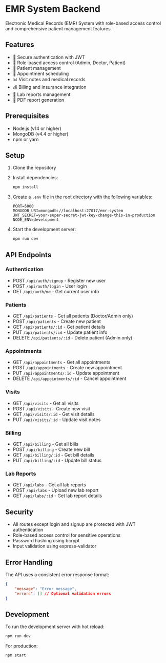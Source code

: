 # EMR System Backend

Electronic Medical Records (EMR) System with role-based access control and comprehensive patient management features.

## Features

- 🔐 Secure authentication with JWT
- 👥 Role-based access control (Admin, Doctor, Patient)
- 📝 Patient management
- 📅 Appointment scheduling
- 📊 Visit notes and medical records
- 💰 Billing and insurance integration
- 🔬 Lab reports management
- 📄 PDF report generation

## Prerequisites

- Node.js (v14 or higher)
- MongoDB (v4.4 or higher)
- npm or yarn

## Setup

1. Clone the repository
2. Install dependencies:
   ```bash
   npm install
   ```

3. Create a `.env` file in the root directory with the following variables:
   ```
   PORT=5000
   MONGODB_URI=mongodb://localhost:27017/emr-system
   JWT_SECRET=your-super-secret-jwt-key-change-this-in-production
   NODE_ENV=development
   ```

4. Start the development server:
   ```bash
   npm run dev
   ```

## API Endpoints

### Authentication
- POST `/api/auth/signup` - Register new user
- POST `/api/auth/login` - User login
- GET `/api/auth/me` - Get current user info

### Patients
- GET `/api/patients` - Get all patients (Doctor/Admin only)
- POST `/api/patients` - Create new patient
- GET `/api/patients/:id` - Get patient details
- PUT `/api/patients/:id` - Update patient info
- DELETE `/api/patients/:id` - Delete patient (Admin only)

### Appointments
- GET `/api/appointments` - Get all appointments
- POST `/api/appointments` - Create new appointment
- PUT `/api/appointments/:id` - Update appointment
- DELETE `/api/appointments/:id` - Cancel appointment

### Visits
- GET `/api/visits` - Get all visits
- POST `/api/visits` - Create new visit
- GET `/api/visits/:id` - Get visit details
- PUT `/api/visits/:id` - Update visit notes

### Billing
- GET `/api/billing` - Get all bills
- POST `/api/billing` - Create new bill
- GET `/api/billing/:id` - Get bill details
- PUT `/api/billing/:id` - Update bill status

### Lab Reports
- GET `/api/labs` - Get all lab reports
- POST `/api/labs` - Upload new lab report
- GET `/api/labs/:id` - Get lab report details

## Security

- All routes except login and signup are protected with JWT authentication
- Role-based access control for sensitive operations
- Password hashing using bcrypt
- Input validation using express-validator

## Error Handling

The API uses a consistent error response format:
```json
{
    "message": "Error message",
    "errors": [] // Optional validation errors
}
```

## Development

To run the development server with hot reload:
```bash
npm run dev
```

For production:
```bash
npm start
``` 